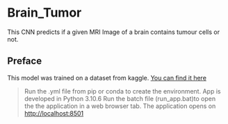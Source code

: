 # Brain_Tumor
This CNN predicts if a given MRI Image of a brain contains tumour cells or not.
## Preface
This model was trained on a dataset from kaggle. [You can find it here](https://www.kaggle.com/datasets/navoneel/brain-mri-images-for-brain-tumor-detection)


> Run the .yml file from pip or conda to create the environment.
App is developed in Python 3.10.6
> Run the batch file (run_app.bat)to open the the application in a web browser tab. The application opens on [http://localhost:8501](http://localhost:8501)